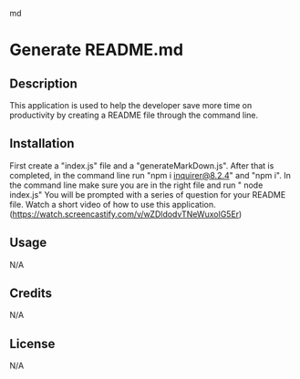 md
# Generate README.md 

## Description
This application is used to help the developer save more time on productivity by creating a  README file through the command line.

## Installation
 First create a "index.js" file and a "generateMarkDown.js". After that is completed, in the command line run "npm i inquirer@8.2.4" and "npm i". In the command line make sure you are in the right file and run " node index.js" You will be prompted with a series of question for your README file. Watch a short video of how to use this application.
 (https://watch.screencastify.com/v/wZDldodvTNeWuxolG5Er)

## Usage
N/A

## Credits 
N/A

## License
N/A
